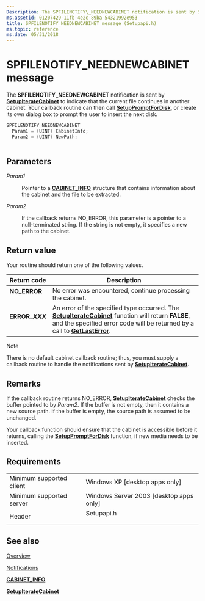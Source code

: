 ```yaml
---
Description: The SPFILENOTIFY\_NEEDNEWCABINET notification is sent by SetupIterateCabinet to indicate that the current file continues in another cabinet.
ms.assetid: 01207429-11fb-4e2c-89ba-54321992e953
title: SPFILENOTIFY_NEEDNEWCABINET message (Setupapi.h)
ms.topic: reference
ms.date: 05/31/2018
---
```


# SPFILENOTIFY\_NEEDNEWCABINET message

The **SPFILENOTIFY\_NEEDNEWCABINET** notification is sent by [**SetupIterateCabinet**](/windows/desktop/api/Setupapi/nf-setupapi-setupiteratecabineta) to indicate that the current file continues in another cabinet. Your callback routine can then call [**SetupPromptForDisk**](/windows/desktop/api/Setupapi/nf-setupapi-setuppromptfordiska), or create its own dialog box to prompt the user to insert the next disk.


```C++
SPFILENOTIFY_NEEDNEWCABINET
  Param1 = (UINT) CabinetInfo;
  Param2 = (UINT) NewPath;
            
```



## Parameters

<dl> <dt>

*Param1* 
</dt> <dd>

Pointer to a [**CABINET\_INFO**](/windows/desktop/api/Setupapi/ns-setupapi-cabinet_info_a) structure that contains information about the cabinet and the file to be extracted.

</dd> <dt>

*Param2* 
</dt> <dd>

If the callback returns NO\_ERROR, this parameter is a pointer to a null-terminated string. If the string is not empty, it specifies a new path to the cabinet.

</dd> </dl>

## Return value

Your routine should return one of the following values.



| Return code                                                                                 | Description                                                                                                                                                                                                                                  |
|---------------------------------------------------------------------------------------------|----------------------------------------------------------------------------------------------------------------------------------------------------------------------------------------------------------------------------------------------|
| <dl> <dt>**NO\_ERROR**</dt> </dl>    | No error was encountered, continue processing the cabinet.<br/>                                                                                                                                                                        |
| <dl> <dt>**ERROR\_*XXX***</dt> </dl> | An error of the specified type occurred. The [**SetupIterateCabinet**](/windows/desktop/api/Setupapi/nf-setupapi-setupiteratecabineta) function will return **FALSE**, and the specified error code will be returned by a call to [**GetLastError**](/windows/desktop/api/errhandlingapi/nf-errhandlingapi-getlasterror).<br/> |



 

> [!Note]  
> There is no default cabinet callback routine; thus, you must supply a callback routine to handle the notifications sent by [**SetupIterateCabinet**](/windows/desktop/api/Setupapi/nf-setupapi-setupiteratecabineta).

 

## Remarks

If the callback routine returns NO\_ERROR, [**SetupIterateCabinet**](/windows/desktop/api/Setupapi/nf-setupapi-setupiteratecabineta) checks the buffer pointed to by *Param2*. If the buffer is not empty, then it contains a new source path. If the buffer is empty, the source path is assumed to be unchanged.

Your callback function should ensure that the cabinet is accessible before it returns, calling the [**SetupPromptForDisk**](/windows/desktop/api/Setupapi/nf-setupapi-setuppromptfordiska) function, if new media needs to be inserted.

## Requirements



|                                     |                                                                                       |
|-------------------------------------|---------------------------------------------------------------------------------------|
| Minimum supported client<br/> | Windows XP \[desktop apps only\]<br/>                                           |
| Minimum supported server<br/> | Windows Server 2003 \[desktop apps only\]<br/>                                  |
| Header<br/>                   | <dl> <dt>Setupapi.h</dt> </dl> |



## See also

<dl> <dt>

[Overview](overview.md)
</dt> <dt>

[Notifications](notifications.md)
</dt> <dt>

[**CABINET\_INFO**](/windows/desktop/api/Setupapi/ns-setupapi-cabinet_info_a)
</dt> <dt>

[**SetupIterateCabinet**](/windows/desktop/api/Setupapi/nf-setupapi-setupiteratecabineta)
</dt> </dl>

 

